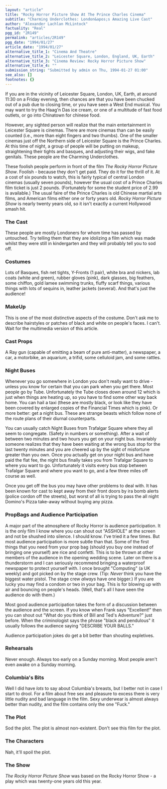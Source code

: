 ```yaml
---
layout: "article"
title: "Rocky Horror Picture Show At The Prince Charles Cinema"
subtitle: "Charming Underclothes: London&apos;s Amazing Live Cast"
author: "Alexander Lachlan McLintock"
factuality: "Real"
pgg_id: "2R149"
permalink: "articles/2R149"
pgg_date: "1994/01/27"
article_date: "1994/01/27"
alternative_title_1: "Cinema And Theatre"
alternative_title_2: "Leicester Square, London, England, UK, Earth"
alternative_title_3: "Cinema Review: Rocky Horror Picture Show"
alternative_title_4: ""
submission_string: "Submitted by admin on Thu, 1994-01-27 01:00"
see_also: []
footnotes: {}
---
```

<div>
<p>If you are in the vicinity of Leicester Square, London, UK, Earth, at around 11:30 on a Friday evening, then chances are that you have been chucked out of a pub due to closing time, or you have seen a West End musical. You may want to try the Haag'n Das ice cream, or one of a multitude of fast food outlets, or go into Chinatown for chinese food.</p>
<p>However, any sighted person will realize that the main entertainment in Leicester Square is cinemas. There are more cinemas than can be easily counted (i.e., more than eight fingers and two thumbs). One of the smaller cinemas just off the Northern side of Leicester Square is the Prince Charles. At this time of night, a group of people will be putting on makeup, straightening their tights and basques, and adjusting their wigs, and fake genitals. These people are the Charming Underclothes.</p>
<p>These foolish people perform in front of the film <em>The Rocky Horror Picture Show</em>. Foolish - because they don't get paid. They do it for the thrill of it. At a cost of six pounds to watch, this is fairly typical of central London cinemas (usually seven pounds), however the usual cost of a Prince Charles film ticket is just 2 pounds. (Fortunately for some the student price of 2.99 is available.) The usual faire of the Prince Charles is old Chinese martial arts films, and American films either one or forty years old. <em>Rocky Horror Picture Show</em> is nearly twenty years old, so it isn't exactly a current Hollywood smash hit.</p>
<h3>The Cast</h3>
<p>These people are mostly Londoners for whom time has passed by untouched. Try telling them that they are idolizing a film which was made whilst they were still in kindergarten and they will probably tell you to sod off.</p>
<h3>Costumes</h3>
<p>Lots of Basques, fish net tights, Y-Fronts (1 pair), white bra and nickers, lab coats (white and green), rubber gloves (pink), dark glasses, big feathers, some chiffon, gold lamee swimming trunks, fluffy scarf things, various things with lots of sequins in, leather jackets (several). And that's just the audience!</p>
<h3>MakeUp</h3>
<p>This is one of the most distinctive aspects of the costume. Don't ask me to describe hairstyles or patches of black and white on people's faces. I can't. Wait for the multimedia version of this article.</p>
<h3>Cast Props</h3>
<p>A Ray gun (capable of emitting a beam of pure anti-matter), a newspaper, a car, a motorbike, an aquarium, a trifid, some celluloid jam, and some rattles.</p>
<h3>Night Buses</h3>
<p>Whenever you go somewhere in London you don't really want to drive - unless you know for certain that you can park when you get there. Most people go by Tube. Unfortunately the Tube closes down around 12 which is just when things are heating up, so you have to find some other way back home. You can hail a taxi (these are mostly black, or look like they have been covered by enlarged copies of the Financial Times which is pink). Or more better: get a night bus. These are strange beasts which follow none of the route plans of their diurnal counterparts.</p>
<p>You can usually catch Night Buses from Trafalgar Square where they all seem to congregate. (Safety in numbers or something). After a wait of between two minutes and two hours you get on your night bus. Invariably someone realizes that they have been waiting at the wrong bus stop for the last twenty minutes and you are cheered up by the sight of misfortune greater than you own. Once you actually get on your night bus and have paid the flat fee, the night bus finally takes you from Trafalgar Square to where you want to go. Unfortunately it visits every bus stop between Trafalgar Square and where you want to go, and a few three miles off course as well.</p>
<p>Once you get off the bus you may have other problems to deal with. It has been known for cast to kept away from their front doors by ira bomb alerts (police cordon off the streets), but worst of all is trying to pass the all night Domino's Pizza take-away without buying any pizza.</p>
<h3>PropBags and Audience Participation</h3>
<p>A major part of the atmosphere of Rocky Horror is audience participation. It is the only film I know where you can shout out "ASSHOLE" at the screen and not be shushed into silence. I should know. I've tried it a few times. But most audience participation is more subtle than that. Some of the first things that you need from your prop bag (should you buy one instead of bringing one yourself) are rice and confetti. This is to be thrown at other members of the audience in the opening wedding scene. Later on there is a thunderstorm and I can seriously recommend bringing a waterproof newspaper to protect yourself with. I once brought "Computing" (a UK weekly) and got picked on by the stage crew. (Tip: <em>Never</em> think you have the biggest water pistol. The stage crew <em>always</em> have one bigger.) If you are lucky you may find a condom or two in your bag. This is for blowing up with air and bouncing on people's heads. (Well, that's all I have seen the audience do with them.)</p>
<p>Most good audience participation takes the form of a discussion between the audience and the screen. If you know when Frank says "Excellent!" then you can shout out "What do you think of Bill and Ted's Adventure?" just before. When the criminologist says the phrase "black and pendulous" it usually follows the audience saying "DESCRIBE YOUR BALLS."</p>
<p>Audience participation jokes do get a bit better than shouting expletives.</p>
<h3>Rehearsals</h3>
<p>Never enough. Always too early on a Sunday morning. Most people aren't even awake on a Sunday morning.</p>
<h3>Columbia's Bits</h3>
<p>Well I did have <em>lots</em> to say about Columbia's breasts, but I better not in case I start to drool. For a film about free sex and pleasure to excess there is very little nudity and bad language in the film. Sexy underwear is almost always better than nudity, and the film contains only the one "Fuck."</p>
<h3>The Plot</h3>
<p>Sod the plot. The plot is almost non-existent. Don't see this film for the plot.</p>
<h3>The Characters</h3>
<p>Nah, it'll spoil the plot.</p>
<h3>The Show</h3>
<p><em>The Rocky Horror Picture Show</em> was based on the Rocky Horror Show - a play which was twenty-one years old this year. <!--Amazon_CLS_IM_END--></p>
</div>

